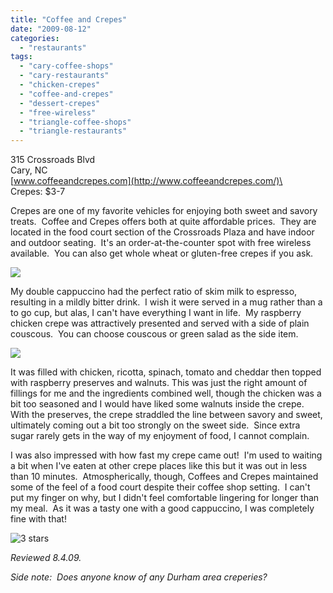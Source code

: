 ```yaml
---
title: "Coffee and Crepes"
date: "2009-08-12"
categories:
  - "restaurants"
tags:
  - "cary-coffee-shops"
  - "cary-restaurants"
  - "chicken-crepes"
  - "coffee-and-crepes"
  - "dessert-crepes"
  - "free-wireless"
  - "triangle-coffee-shops"
  - "triangle-restaurants"
---
```


315 Crossroads Blvd\
Cary, NC\
[www.coffeeandcrepes.com](http://www.coffeeandcrepes.com/)\
Crepes: $3-7

Crepes are one of my favorite vehicles for enjoying both sweet and savory treats.  Coffee and Crepes offers both at quite affordable prices.  They are located in the food court section of the Crossroads Plaza and have indoor and outdoor seating.  It's an order-at-the-counter spot with free wireless available.  You can also get whole wheat or gluten-free crepes if you ask.

![](http://www.thegourmez.com/gourmez/photos/coffeeandcrepes.jpg)

My double cappuccino had the perfect ratio of skim milk to espresso, resulting in a mildly bitter drink.  I wish it were served in a mug rather than a to go cup, but alas, I can't have everything I want in life.  My raspberry chicken crepe was attractively presented and served with a side of plain couscous.  You can choose couscous or green salad as the side item.

![](http://www.thegourmez.com/gourmez/photos/crepe.jpg)

It was filled with chicken, ricotta, spinach, tomato and cheddar then topped with raspberry preserves and walnuts. This was just the right amount of fillings for me and the ingredients combined well, though the chicken was a bit too seasoned and I would have liked some walnuts inside the crepe.  With the preserves, the crepe straddled the line between savory and sweet, ultimately coming out a bit too strongly on the sweet side.  Since extra sugar rarely gets in the way of my enjoyment of food, I cannot complain.

I was also impressed with how fast my crepe came out!  I'm used to waiting a bit when I've eaten at other crepe places like this but it was out in less than 10 minutes.  Atmospherically, though, Coffees and Crepes maintained some of the feel of a food court despite their coffee shop setting.  I can't put my finger on why, but I didn't feel comfortable lingering for longer than my meal.  As it was a tasty one with a good cappuccino, I was completely fine with that!




<div class="caption">

![3 stars](http://s3.amazonaws.com/thegourmez-wpmedia/2009/02/rating_avocado1.gif "rating_avocado1")</div>


_Reviewed 8.4.09._

_Side note:  Does anyone know of any Durham area creperies?_
